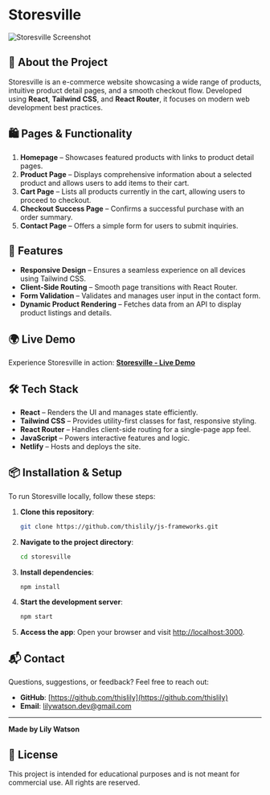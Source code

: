 # Storesville

![Storesville Screenshot](screenshot.png)

## 🚀 About the Project
Storesville is an e-commerce website showcasing a wide range of products, intuitive product detail pages, and a smooth checkout flow. Developed using **React**, **Tailwind CSS**, and **React Router**, it focuses on modern web development best practices.

## 🛍️ Pages & Functionality
1. **Homepage** – Showcases featured products with links to product detail pages.
2. **Product Page** – Displays comprehensive information about a selected product and allows users to add items to their cart.
3. **Cart Page** – Lists all products currently in the cart, allowing users to proceed to checkout.
4. **Checkout Success Page** – Confirms a successful purchase with an order summary.
5. **Contact Page** – Offers a simple form for users to submit inquiries.

## 🎨 Features
- **Responsive Design** – Ensures a seamless experience on all devices using Tailwind CSS.
- **Client-Side Routing** – Smooth page transitions with React Router.
- **Form Validation** – Validates and manages user input in the contact form.
- **Dynamic Product Rendering** – Fetches data from an API to display product listings and details.

## 🌍 Live Demo
Experience Storesville in action:
[**Storesville - Live Demo**](https://storesville.netlify.app/)

## 🛠️ Tech Stack
- **React** – Renders the UI and manages state efficiently.
- **Tailwind CSS** – Provides utility-first classes for fast, responsive styling.
- **React Router** – Handles client-side routing for a single-page app feel.
- **JavaScript** – Powers interactive features and logic.
- **Netlify** – Hosts and deploys the site.

## 📦 Installation & Setup
To run Storesville locally, follow these steps:

1. **Clone this repository**:
   ```bash
   git clone https://github.com/thislily/js-frameworks.git
   ```
2. **Navigate to the project directory**:
   ```bash
   cd storesville
   ```
3. **Install dependencies**:
   ```bash
   npm install
   ```
4. **Start the development server**:
   ```bash
   npm start
   ```
5. **Access the app**:
   Open your browser and visit [http://localhost:3000](http://localhost:3000).

## 📬 Contact
Questions, suggestions, or feedback? Feel free to reach out:
- **GitHub**: [https://github.com/thislily](https://github.com/thislily)
- **Email**: [lilywatson.dev@gmail.com](mailto:lilywatson.dev@gmail.com)

---
**Made by Lily Watson**

## 📝 License
This project is intended for educational purposes and is not meant for commercial use. All rights are reserved.

